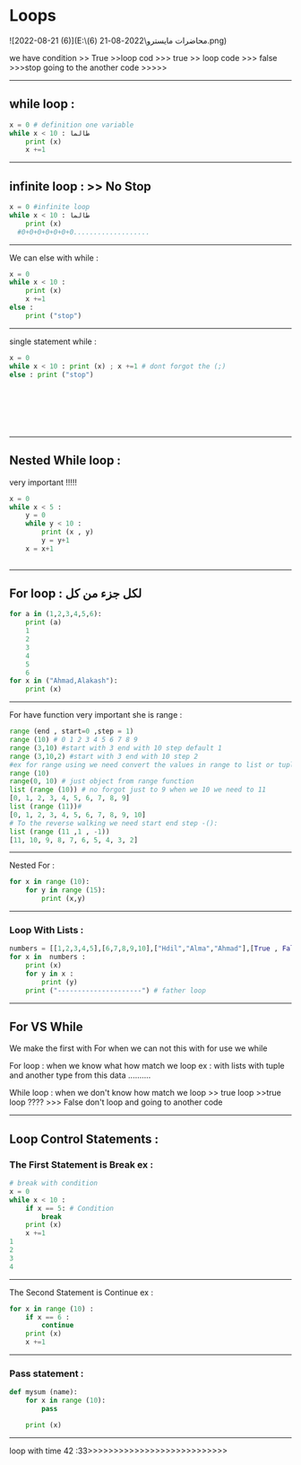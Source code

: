 # Loops 



![2022-08-21 (6)](E:\محاضرات مايسترو\2022-08-21 (6).png)

we have condition  >> True >>loop cod >>> true  >> loop code >>> false  >>>stop  going to the another code >>>>>

------------

## while loop :

```python
x = 0 # definition one variable
while x < 10 : طالما 
    print (x)
    x +=1
```



[^]: ![image-20220821025018412](C:\Users\49157\AppData\Roaming\Typora\typora-user-images\image-20220821025018412.png)

-------------------

## infinite  loop :  >> No Stop 

```python
x = 0 #infinite loop 
while x < 10 : طالما 
    print (x)
  #0+0+0+0+0+0+0...................
```

------------

We can else with while  :

```python
x = 0
while x < 10 :
    print (x)
    x +=1
else :
    print ("stop")
```



---------------------

single statement while :

```python
x = 0
while x < 10 : print (x) ; x +=1 # dont forgot the (;)
else : print ("stop")
    
 
    
    

    
```

 

----------------------

## Nested While loop : 

very important  !!!!!

```py
x = 0
while x < 5 :
    y = 0
    while y < 10 :
        print (x , y)
        y = y+1
    x = x+1
        
```

-------------------

## For loop : لكل جزء من كل 

```python
for a in (1,2,3,4,5,6):
    print (a)
    1
    2
    3
    4
    5
    6
for x in ("Ahmad,Alakash"):
    print (x)

```

---------------

For have function  very important she is range : 

```python
range (end , start=0 ,step = 1)
range (10) # 0 1 2 3 4 5 6 7 8 9
range (3,10) #start with 3 end with 10 step default 1
range (3,10,2) #start with 3 end with 10 step 2
#ex for range using we need convert the values in range to list or tuple >>
range (10)
range(0, 10) # just object from range function
list (range (10)) # no forgot just to 9 when we 10 we need to 11 
[0, 1, 2, 3, 4, 5, 6, 7, 8, 9]
list (range (11))# 
[0, 1, 2, 3, 4, 5, 6, 7, 8, 9, 10]
# To the reverse walking we need start end step -():
list (range (11 ,1 , -1))
[11, 10, 9, 8, 7, 6, 5, 4, 3, 2]


```

-------------

Nested For :

```python
for x in range (10):
    for y in range (15):
        print (x,y)

```

----------

### Loop With Lists :

```python
numbers = [[1,2,3,4,5],[6,7,8,9,10],["Hdil","Alma","Ahmad"],[True , False]] # list of lists
for x in  numbers : 
    print (x)
    for y in x :
        print (y)
    print ("---------------------") # father loop

```

--------------

## For  VS  While    

We make the first with For when we can not this with for use we while 

For loop : when we know what how match we loop ex :  with lists with tuple and another type from this data ..........

While loop : when we don't know how match we loop  >> true loop >>true loop ???? >>> False  don't loop and going to another code  

------------

## Loop Control Statements :

### The First Statement is Break  ex :

```python
# break with condition
x = 0
while x < 10 :
    if x == 5: # Condition
        break
    print (x)
    x +=1
1
2
3
4

```

------------

The Second  Statement is Continue ex :

```python
for x in range (10) :
    if x == 6 :
        continue
    print (x)
    x +=1

```

------------------

### Pass statement : 

```python
def mysum (name):
    for x in range (10):
        pass

    print (x)

```

-------------------------------

loop with time 42 :33>>>>>>>>>>>>>>>>>>>>>>>>>>>